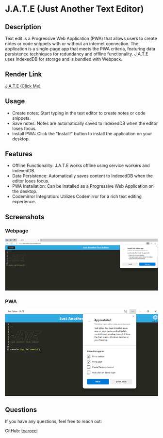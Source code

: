 # J.A.T.E (Just Another Text Editor)

## Description

Text edit is a Progressive Web Application (PWA) that allows users to create notes or code snippets with or without an internet connection. The application is a single-page app that meets the PWA criteria, featuring data persistence techniques for redundancy and offline functionality. J.A.T.E uses IndexedDB for storage and is bundled with Webpack.

## Render Link

[J.A.T.E (Click Me)](https://text-editor-plus.onrender.com/)

## Usage

- Create notes: Start typing in the text editor to create notes or code snippets.
- Save notes: Notes are automatically saved to IndexedDB when the editor loses focus.
- Install PWA: Click the "Install!" button to install the application on your desktop.

## Features

- Offline Functionality: J.A.T.E works offline using service workers and IndexedDB.
- Data Persistence: Automatically saves content to IndexedDB when the editor loses focus.
- PWA Installation: Can be installed as a Progressive Web Application on the desktop.
- Codemirror Integration: Utilizes Codemirror for a rich text editing experience.

## Screenshots

### Webpage

![Webpage](/client/src/images/webpage.png)

### PWA

![PWA](/client/src/images/pwa.png)

## Questions

If you have any questions, feel free to reach out:

GitHub: [tcarocci](https://github.com/tcarocci)
